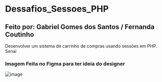 # Dessafios_Sessoes_PHP

## Feito por: Gabriel Gomes dos Santos / Fernanda Coutinho
Desenvolver um sistema de carrinho de compras usando sessões em PHP. 
Senai

### Imagem Feita no Figma para ter ideia do designer
![image](https://github.com/GabrielGomesSantos/Dessafios_Sessoes_PHP/assets/90777523/24509dff-d7ba-40d4-9fff-033f5b3bc221)
